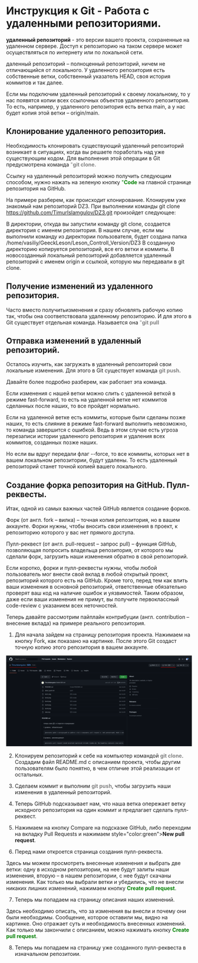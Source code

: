  #  **Инструкция к Git - Работа с удаленными репозиториями.**



**удаленный репозиторий** - это версии вашего проекта, сохраненные на удаленном сервере. Доступ к репозиторию на таком сервере может осуществляться по интернету или по локальной сети. 

даленный репозиторий – полноценный репозиторий, ничем не отличающийся от локального. У удаленного репозитория есть собственные ветки, собственный указатель HEAD, своя история коммитов и так далее.

Если мы подключим удаленный репозиторий к своему локальному, то у нас появятся копии всех ссылочных объектов удаленного репозитория. То есть, например, у удаленного репозитория есть ветка main, а у нас будет копия этой ветки – origin/main.

## **Клонирование удаленного репозитория.**

Необходимость клонировать существующий удаленный репозиторий возникает в ситуациях, когда вы решаете поработать над уже существующим кодом. Для выполнения этой операции в Git предусмотрена команда <span style="color:grey">"**git clone.**</span>

Ссылку на удаленный репозиторий можно получить следующим способом, нужно нажать на зеленую кнопку <span style="color:green">"**Code**</span> на главной странице репозитория на GitHub.

На примере разберем, как происходит клонирование. Клонируем уже знакомый нам репозиторий DZ3. При выполнении команды git сlone https://github.com/TimurIslamgulov/DZ3.git произойдет следующее:

В директории, откуда вы запустили команду git clone, создается директория с именем репозитория. В нашем случае, если мы выполнили команду из директории пользователя, будет создана папка /home/vasiliy/GeeckLeson/Leson_Controll_Version/DZ3
В созданную директорию копируется репозиторий, все его ветки и коммиты.
В новосозданный локальный репозиторий добавляется удаленный репозиторий с именем origin и ссылкой, которую мы передавали в git clone.

## **Получение изменений из удаленного репозитория.**

Часто вместо получитьизменения и сразу обновлять рабочую копию так, чтобы она соответствовала удаленному репозиторию. И для этого в Git существует отдельная команда. Называется она <span style="color:grey">"**git pull**</span>

## **Отправка изменений в удаленный репозиторий.**


Осталось изучить, как загружать в удаленный репозиторий свои локальные изменения. Для этого в Git существует команда <span style="color:grey">**git push**</span>.

Давайте более подробно разберем, как работает эта команда.

Если изменения с нашей ветки можно слить с удаленной веткой в режиме fast-forward, то есть на удаленной ветке нет коммитов сделанных после наших, то все пройдет нормально.

Если на удаленной ветке есть коммиты, которые были сделаны позже наших, то есть слияние в режиме fast-forward выполнить невозможно, то команда завершится с ошибкой. Ведь в этом случае есть угроза перезаписи истории удаленного репозитория и удаления всех коммитов, созданных позже наших.

Но если вы вдруг передали флаг --force, то все коммиты, которых нет в вашем локальном репозитории, будут удалены. То есть удаленный репозиторий станет точной копией вашего локального.

## **Создание форка репозитория на GitHub. Пулл-реквесты.**

Итак, одной из самых важных частей GitHub является создание форков. 

Форк (от англ. fork – вилка) – точная копия репозитория, но в вашем аккаунте. Форки нужны, чтобы вносить свои изменения в проект, к репозиторию которого у вас нет прямого доступа. 

Пулл-реквест (от англ. pull-request – запрос pull) – функция GitHub, позволяющая попросить владельца репозитория, от которого мы сделали форк, загрузить наши изменения обратно в свой репозиторий. 

Если коротко, форки и пулл-реквесты нужны, чтобы любой пользователь мог внести свой вклад в любой открытый проект, репозиторий которого есть на GitHub. Кроме того, перед тем как влить ваши изменения в основной репозиторий, ответственные обязательно проверят ваш код на наличие ошибок и уязвимостей. Таким образом, даже если ваши изменения не примут, вы получите первоклассный code-review с указанием всех неточностей.

Теперь давайте рассмотрим пайплайн контрибуции (англ. contribution – внесение вклада) на примере реального репозитория.

1. Для начала зайдем на страницу репозитория проекта. Нажимаем на кнопку Fork, как показано на картинке. После этого Git создаст точную копию этого репозитория в вашем аккаунте.

![fork](fork.png)

2. Клонируем репозиторий к себе на компьютер командой <span style="color:grey">**git clone**</span>. Создадим файл README.md с описанием проекта, чтобы другим пользователям было понятно, в чем отличие этой реализации от остальных.

3. Сделаем коммит и выполним <span style="color:grey">**git push**</span>, чтобы загрузить наши изменения в удаленный репозиторий.

4. Теперь GitHub подсказывает нам, что наша ветка опережает ветку исходного репозитория на один коммит и предлагает сделать пулл-реквест.

5. Нажимаем на кнопку Compare на подсказке GitHub, либо переходим на вкладку Pull Requests и нажимаем style="color:green">**New pull request**</span>. 

6. Перед нами откроется страница создания пулл-реквеста. 

Здесь мы можем просмотреть внесенные изменения и выбрать две ветки: одну в исходном репозитории, на нее будут залиты наши изменения, вторую – в нашем репозитории, с нее будут скачаны изменения. Как только мы выбрали ветки и убедились, что не внесли никаких лишних изменений, нажимаем кнопку <span style="color:green">**Create pull request**</span>.

7. Теперь мы попадаем на страницу описания наших изменений.

Здесь необходимо описать, что за изменения вы внесли и почему они были необходимы. Сообщение, которое оставили мы, видно на картинке. Оно отражает суть и необходимость внесенных изменений. Как только мы закончили с описанием, можно нажимать кнопку <span style="color:green">**Create pull request**</span>.

8. Теперь мы попадаем на страницу уже созданного пулл-реквеста в изначальном репозитоии. 


